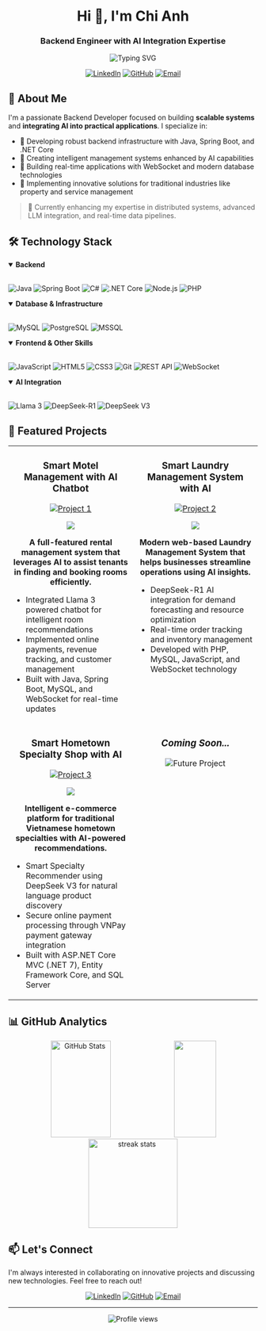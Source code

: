 <h1 align="center">Hi 👋, I'm Chi Anh</h1>
<h3 align="center">Backend Engineer with AI Integration Expertise</h3>

<p align="center">
  <img src="https://readme-typing-svg.herokuapp.com?font=Fira+Code&pause=1000&color=6A5ACD&center=true&vCenter=true&width=435&lines=Java+%26+Spring+Boot+Developer;.NET+Core+Engineer;AI+Integration+Specialist;Scalable+Systems+Architect" alt="Typing SVG" />
</p>

<div align="center">
  
[![LinkedIn](https://img.shields.io/badge/LinkedIn-0077B5?style=for-the-badge&logo=linkedin&logoColor=white)](https://www.linkedin.com/in/hoangnguyenchianh)
[![GitHub](https://img.shields.io/badge/GitHub-100000?style=for-the-badge&logo=github&logoColor=white)](https://github.com/chianhluvC)
[![Email](https://img.shields.io/badge/Email-D14836?style=for-the-badge&logo=gmail&logoColor=white)](mailto:hoangnguyenchianh@gmail.com)

</div>

## 💫 About Me

I'm a passionate Backend Developer focused on building **scalable systems** and **integrating AI into practical applications**. I specialize in:

- 🔹 Developing robust backend infrastructure with Java, Spring Boot, and .NET Core
- 🔹 Creating intelligent management systems enhanced by AI capabilities
- 🔹 Building real-time applications with WebSocket and modern database technologies
- 🔹 Implementing innovative solutions for traditional industries like property and service management

> 🌱 Currently enhancing my expertise in distributed systems, advanced LLM integration, and real-time data pipelines.

## 🛠️ Technology Stack

<details open>
<summary><b>Backend</b></summary>
<br>
  
![Java](https://img.shields.io/badge/Java-ED8B00?style=for-the-badge&logo=openjdk&logoColor=white)
![Spring Boot](https://img.shields.io/badge/Spring_Boot-6DB33F?style=for-the-badge&logo=spring-boot&logoColor=white)
![C#](https://img.shields.io/badge/C%23-239120?style=for-the-badge&logo=c-sharp&logoColor=white)
![.NET Core](https://img.shields.io/badge/.NET-512BD4?style=for-the-badge&logo=dotnet&logoColor=white)
![Node.js](https://img.shields.io/badge/Node.js-339933?style=for-the-badge&logo=nodedotjs&logoColor=white)
![PHP](https://img.shields.io/badge/PHP-777BB4?style=for-the-badge&logo=php&logoColor=white)

</details>

<details open>
<summary><b>Database & Infrastructure</b></summary>
<br>
  
![MySQL](https://img.shields.io/badge/MySQL-005C84?style=for-the-badge&logo=mysql&logoColor=white)
![PostgreSQL](https://img.shields.io/badge/PostgreSQL-316192?style=for-the-badge&logo=postgresql&logoColor=white)
![MSSQL](https://img.shields.io/badge/MSSQL-CC2927?style=for-the-badge&logo=microsoft-sql-server&logoColor=white)

</details>

<details open>
<summary><b>Frontend & Other Skills</b></summary>
<br>
  
![JavaScript](https://img.shields.io/badge/JavaScript-F7DF1E?style=for-the-badge&logo=javascript&logoColor=black)
![HTML5](https://img.shields.io/badge/HTML5-E34F26?style=for-the-badge&logo=html5&logoColor=white)
![CSS3](https://img.shields.io/badge/CSS3-1572B6?style=for-the-badge&logo=css3&logoColor=white)
![Git](https://img.shields.io/badge/Git-F05032?style=for-the-badge&logo=git&logoColor=white)
![REST API](https://img.shields.io/badge/REST_API-009688?style=for-the-badge&logo=fastapi&logoColor=white)
![WebSocket](https://img.shields.io/badge/WebSocket-010101?style=for-the-badge&logo=socket.io&logoColor=white)

</details>

<details open>
<summary><b>AI Integration</b></summary>
<br>
  
![Llama 3](https://img.shields.io/badge/Llama_3-0467DF?style=for-the-badge&logo=meta&logoColor=white)
![DeepSeek-R1](https://img.shields.io/badge/DeepSeek_R1-7B68EE?style=for-the-badge&logo=deepseek&logoColor=white)
![DeepSeek V3](https://img.shields.io/badge/DeepSeek_V3-6A5ACD?style=for-the-badge&logo=deepseek&logoColor=white)

</details>

## 🚀 Featured Projects

<div align="center">
  <table>
    <tr>
      <td width="50%" valign="top">
        <h3 align="center">Smart Motel Management with AI Chatbot</h3>
        <div align="center">
          <a href="https://github.com/chianhluvC/Smart-Motel-Management-with-AI-Powered-Chatbot" target="_blank">
            <img src="https://readme-typing-svg.herokuapp.com?font=Fira+Code&size=15&duration=2000&pause=1000&color=6A5ACD&center=true&vCenter=true&width=435&lines=Java+%7C+Spring+Boot+%7C+MySQL;WebSocket+%7C+Llama3;Room+booking+%7C+Payment+integration" alt="Project 1" />
          </a>
          <p>
            <a href="https://github.com/chianhluvC/Smart-Motel-Management-with-AI-Powered-Chatbot" target="_blank">
              <img src="https://img.shields.io/badge/Code-00A98F?style=for-the-badge&logo=github&logoColor=white" />
            </a>
          </p>
          <p><strong>A full-featured rental management system that leverages AI to assist tenants in finding and booking rooms efficiently.</strong></p>
          <ul align="left">
            <li>Integrated Llama 3 powered chatbot for intelligent room recommendations</li>
            <li>Implemented online payments, revenue tracking, and customer management</li>
            <li>Built with Java, Spring Boot, MySQL, and WebSocket for real-time updates</li>
          </ul>
        </div>
      </td>
      <td width="50%" valign="top">
        <h3 align="center">Smart Laundry Management System with AI</h3>
        <div align="center">
          <a href="https://github.com/chianhluvC/Smart-Laundry-Management-System-with-AI" target="_blank">
            <img src="https://readme-typing-svg.herokuapp.com?font=Fira+Code&size=15&duration=2000&pause=1000&color=6A5ACD&center=true&vCenter=true&width=435&lines=PHP+%7C+MySQL+%7C+JavaScript;DeepSeek-R1+%7C+WebSocket;Order+tracking+%7C+Inventory+management" alt="Project 2" />
          </a>
          <p>
            <a href="https://github.com/chianhluvC/Smart-Laundry-Management-System-with-AI" target="_blank">
              <img src="https://img.shields.io/badge/Code-00A98F?style=for-the-badge&logo=github&logoColor=white" />
            </a>
          </p>
          <p><strong>Modern web-based Laundry Management System that helps businesses streamline operations using AI insights.</strong></p>
          <ul align="left">
            <li>DeepSeek-R1 AI integration for demand forecasting and resource optimization</li>
            <li>Real-time order tracking and inventory management</li>
            <li>Developed with PHP, MySQL, JavaScript, and WebSocket technology</li>
          </ul>
        </div>
      </td>
    </tr>
    <tr>
      <td width="50%" valign="top">
        <h3 align="center">Smart Hometown Specialty Shop with AI</h3>
        <div align="center">
          <a href="https://github.com/chianhluvC/Smart-Hometown-Specialty-Shop-with-AI" target="_blank">
            <img src="https://readme-typing-svg.herokuapp.com?font=Fira+Code&size=15&duration=2000&pause=1000&color=6A5ACD&center=true&vCenter=true&width=435&lines=ASP.NET+Core+MVC+%7C+SQL+Server;DeepSeek+V3+%7C+VNPay+API;E-commerce+%7C+AI+Product+Recommendations" alt="Project 3" />
          </a>
          <p>
            <a href="https://github.com/chianhluvC/Smart-Hometown-Specialty-Shop-with-AI" target="_blank">
              <img src="https://img.shields.io/badge/Code-00A98F?style=for-the-badge&logo=github&logoColor=white" />
            </a>
          </p>
          <p><strong>Intelligent e-commerce platform for traditional Vietnamese hometown specialties with AI-powered recommendations.</strong></p>
          <ul align="left">
            <li>Smart Specialty Recommender using DeepSeek V3 for natural language product discovery</li>
            <li>Secure online payment processing through VNPay payment gateway integration</li>
            <li>Built with ASP.NET Core MVC (.NET 7), Entity Framework Core, and SQL Server</li>
          </ul>
        </div>
      </td>
      <td width="50%" valign="top">
        <h3 align="center"><i>Coming Soon...</i></h3>
        <div align="center">
          <img src="https://readme-typing-svg.herokuapp.com?font=Fira+Code&size=15&duration=3000&pause=1000&color=CCCCCC&center=true&vCenter=true&width=435&lines=Stay+tuned+for+new+AI+projects!" alt="Future Project" />
        </div>
      </td>
    </tr>
  </table>
</div>


## 📊 GitHub Analytics

<div align="center">
  <img width="49%" height="195px" src="https://github-readme-stats.vercel.app/api?username=chianhluvC&show_icons=true&count_private=true&hide_border=true&title_color=6A5ACD&icon_color=6A5ACD&text_color=c9d1d9&bg_color=0d1117" alt="GitHub Stats" /> 
  <img width="41%" height="195px" src="https://github-readme-stats.vercel.app/api/top-langs/?username=chianhluvC&layout=compact&hide_border=true&title_color=6A5ACD&text_color=c9d1d9&bg_color=0d1117" />
</div>

<div align="center">
  <img height="180em" src="https://github-readme-streak-stats.herokuapp.com/?user=chianhluvC&theme=tokyonight&hide_border=true&background=0D1117&stroke=6A5ACD&ring=6A5ACD&fire=6A5ACD&currStreakLabel=6A5ACD" alt="streak stats"/>
</div>

## 📫 Let's Connect

I'm always interested in collaborating on innovative projects and discussing new technologies. Feel free to reach out!

<div align="center">
  
[![LinkedIn](https://img.shields.io/badge/LinkedIn-0077B5?style=for-the-badge&logo=linkedin&logoColor=white)](https://www.linkedin.com/in/hoangnguyenchianh)
[![GitHub](https://img.shields.io/badge/GitHub-100000?style=for-the-badge&logo=github&logoColor=white)](https://github.com/chianhluvC)
[![Email](https://img.shields.io/badge/Email-D14836?style=for-the-badge&logo=gmail&logoColor=white)](mailto:hoangnguyenchianh@gmail.com)

</div>

---

<div align="center">
<img src="https://komarev.com/ghpvc/?username=chianhluvC&style=flat-square&color=6A5ACD" alt="Profile views"/>
</div>
